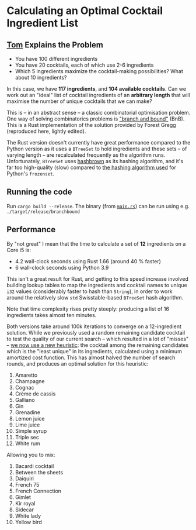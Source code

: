 # Calculating an Optimal Cocktail Ingredient List

## [Tom](https://gist.github.com/tmcw/c6bdcfe505057ed6a0f356cfd02d4d52) Explains the Problem

- You have 100 different ingredients
- You have 20 cocktails, each of which use 2-6 ingredients
- Which 5 ingredients maximize the cocktail-making possibilities? What about 10 ingredients?

In this case, we have **117 ingredients**, and **104 available cocktails**.
Can we work out an "ideal" list of cocktail ingredients of an **arbitrary length** that will maximise the number of unique cocktails that we can make?

This is – in an abstract sense – a classic combinatorial optimisation problem. One way of solving combinatorics problems is ["branch and bound"](https://en.wikipedia.org/wiki/Branch_and_bound) (BnB). This is a Rust implementation of the solution provided by Forest Gregg (reproduced here, lightly edited).

The Rust version doesn't currently have great performance compared to the Python version as it uses a `BTreeSet` to hold ingredients and these sets – of varying length – are recalculated frequently as the algorithm runs. Unfortunately, `BTreeSet` uses [hashbrown](https://stackoverflow.com/q/20832279/416626) as its hashing algorithm, and it's far too high-quality (slow) compared to [the hashing algorithm used](https://stackoverflow.com/q/20832279/416626) for Python's `frozenset`. 
## Running the code
Run `cargo build --release`. The binary (from [`main.rs`](src/main.rs)) can be run using e.g. `./target/release/branchbound`

## Performance
By "not great" I mean that the time to calculate a set of **12** ingredients on a Core i5 is:

- 4.2 wall-clock seconds using Rust 1.66 (around 40 % faster)
- 6 wall-clock seconds using Python 3.9

This isn't a great result for Rust, and getting to this speed increase involved building lookup tables to map the ingredients and cocktail names to unique `i32` values (considerably faster to hash than `String`), in order to work around the relatively slow `std` Swisstable-based `BTreeSet` hash algorithm.

Note that time complexity rises pretty steeply: producing a list of 16 ingredients takes almost ten minutes.

Both versions take around 100k iterations to converge on a 12-ingredient solution. While we previously used a random remaining candidate cocktail to test the quality of our current search – which resulted in a lot of "misses" – [we now use a new heuristic](https://github.com/fgregg/cocktails): the cocktail among the remaining candidates which is the "least unique" in its ingredients, calculated using a minimum amortized cost function. This has almost halved the number of search rounds, and produces an optimal solution for this heuristic:

1. Amaretto
2. Champagne
3. Cognac
4. Crème de cassis
5. Galliano
6. Gin
7. Grenadine
8. Lemon juice
9. Lime juice
10. Simple syrup
11. Triple sec
12. White rum

Allowing you to mix:

1. Bacardi cocktail
2. Between the sheets
3. Daiquiri
4. French 75
5. French Connection
6. Gimlet
7. Kir royal
8. Sidecar
9. White lady
10. Yellow bird
